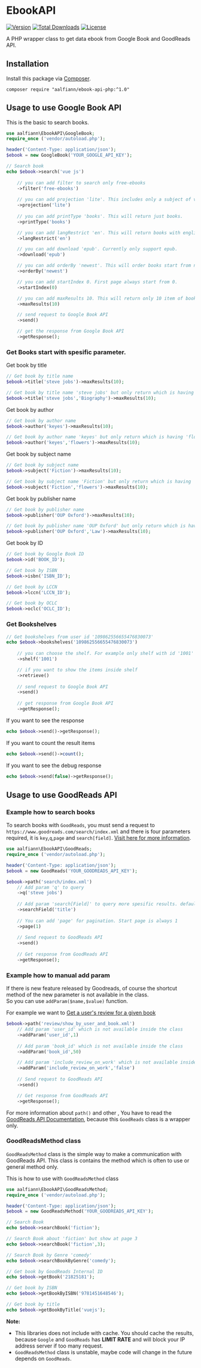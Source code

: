 # EbookAPI

[![Version](https://img.shields.io/badge/stable-1.2.0-green.svg)](https://github.com/aalfiann/ebook-api-php)
[![Total Downloads](https://poser.pugx.org/aalfiann/ebook-api-php/downloads)](https://packagist.org/packages/aalfiann/ebook-api-php)
[![License](https://poser.pugx.org/aalfiann/ebook-api-php/license)](https://github.com/aalfiann/ebook-api-php/blob/HEAD/LICENSE.md)

A PHP wrapper class to get data ebook from Google Book and GoodReads API.

## Installation

Install this package via [Composer](https://getcomposer.org/).
```
composer require "aalfiann/ebook-api-php:^1.0"
```


## Usage to use Google Book API

This is the basic to search books.
```php
use aalfiann\EbookAPI\GoogleBook;
require_once ('vendor/autoload.php');

header('Content-Type: application/json');
$ebook = new GoogleBook('YOUR_GOOGLE_API_KEY');

// Search book
echo $ebook->search('vue js')
    
    // you can add filter to search only free-ebooks
    ->filter('free-ebooks')
    
    // you can add projection 'lite'. This includes only a subject of volume and access metadata.
    ->projection('lite')
    
    // you can add printType 'books'. This will return just books.
    ->printType('books')

    // you can add langRestrict 'en'. This will return books with english only.
    ->langRestrict('en')

    // you can add download 'epub'. Currently only support epub.
    ->download('epub')

    // you can add orderBy 'newest'. This will order books start from newest.
    ->orderBy('newest')

    // you can add startIndex 0. First page always start from 0.
    ->startIndex(0)

    // you can add maxResults 10. This will return only 10 item of books. Max value is 40.
    ->maxResults(10)

    // send request to Google Book API
    ->send()

    // get the response from Google Book API
    ->getResponse();
```

### Get Books start with spesific parameter.  

Get book by title  
```php
// Get book by title name
$ebook->title('steve jobs')->maxResults(10);

// Get book by title name 'steve jobs' but only return which is having 'Biography' word in title
$ebook->title('steve jobs','Biography')->maxResults(10);
```

Get book by author
```php
// Get book by author name
$ebook->author('keyes')->maxResults(10);

// Get book by author name 'keyes' but only return which is having 'flowers' word in title
$ebook->author('keyes','flowers')->maxResults(10);
```

Get book by subject name
```php
// Get book by subject name
$ebook->subject('Fiction')->maxResults(10);

// Get book by subject name 'Fiction' but only return which is having 'flowers' word in title
$ebook->subject('Fiction','flowers')->maxResults(10);
```

Get book by publisher name
```php
// Get book by publisher name
$ebook->publisher('OUP Oxford')->maxResults(10);

// Get book by publisher name 'OUP Oxford' but only return which is having 'Law' word in title
$ebook->publisher('OUP Oxford','Law')->maxResults(10);
```

Get book by ID
```php
// Get book by Google Book ID
$ebook->id('BOOK_ID');

// Get book by ISBN
$ebook->isbn('ISBN_ID');

// Get book by LCCN
$ebook->lccn('LCCN_ID');

// Get book by OCLC
$ebook->oclc('OCLC_ID');
```

### Get Bookshelves

```php
// Get bookshelves from user id '109862556655476830073' 
echo $ebook->bookshelves('109862556655476830073')
    
    // you can choose the shelf. For example only shelf with id '1001'
    ->shelf('1001')

    // if you want to show the items inside shelf
    ->retrieve()
    
    // send request to Google Book API
    ->send()
    
    // get response from Google Book API
    ->getResponse();
```

If you want to see the response
```php
echo $ebook->send()->getResponse();
```

If you want to count the result items
```php
echo $ebook->send()->count();
```

If you want to see the debug response
```php
echo $ebook->send(false)->getResponse();
```

## Usage to use GoodReads API
### Example how to search books

To search books with `GoodReads`, you must send a request to `https://www.goodreads.com/search/index.xml` and there is four parameters required, it is `key`,`q`,`page` and `search[field]`.  [Visit here for more information](https://www.goodreads.com/api/index#search.books).  

```php
use aalfiann\EbookAPI\GoodReads;
require_once ('vendor/autoload.php');

header('Content-Type: application/json');
$ebook = new GoodReads('YOUR_GOODREADS_API_KEY');

$ebook->path('search/index.xml')
    // Add param 'q' to query
    ->q('steve jobs')
    
    // Add param 'search[Field]' to query more spesific results. default is 'all'
    ->searchField('title')
    
    // You can add 'page' for pagination. Start page is always 1
    ->page(1)
    
    // Send request to GoodReads API
    ->send()
    
    // Get response from GoodReads API
    ->getResponse();
```

### Example how to manual add param
If there is new feature released by Goodreads, of course the shortcut method of the new parameter is not available in the class.  
So you can use `addParam($name,$value)` function.  

For example we want to [Get a user's review for a given book](https://www.goodreads.com/api/index#review.show_by_user_and_book)  
```php
$ebook->path('review/show_by_user_and_book.xml')
    // Add param 'user_id' which is not available inside the class
    ->addParam('user_id',1)
    
    // Add param 'book_id' which is not available inside the class
    ->addParam('book_id',50)

    // Add param 'include_review_on_work' which is not available inside the class
    ->addParam('include_review_on_work','false')
    
    // Send request to GoodReads API 
    ->send()

    // Get response from GoodReads API
    ->getResponse();
```

For more information about `path()` and other , You have to read the [GoodReads API Documentation](https://www.goodreads.com/api/index), because this `GoodReads` class is a wrapper only.

### GoodReadsMethod class
`GoodReadsMethod` class is the simple way to make a communication with GoodReads API. This class is contains the method which is often to use or general method only.

This is how to use with `GoodReadsMethod` class  
```php
use aalfiann\EbookAPI\GoodReadsMethod;
require_once ('vendor/autoload.php');

header('Content-Type: application/json');
$ebook = new GoodReadsMethod('YOUR_GOODREADS_API_KEY');

// Search Book
echo $ebook->searchBook('fiction');

// Search Book about 'fiction' but show at page 3
echo $ebook->searchBook('fiction',3);

// Search Book by Genre 'comedy'
echo $ebook->searchBookByGenre('comedy');

// Get book by GoodReads Internal ID
echo $ebook->getBook('21825181');

// Get book by ISBN
echo $ebook->getBookByISBN('9781451648546');

// Get book by title
echo $ebook->getBookByTitle('vuejs');
```

**Note:**
- This libraries does not include with cache. You should cache the results, because `Google` and `GoodReads` has **LIMIT RATE** and will block your IP address server if too many request.
- `GoodReadsMethod` class is unstable, maybe code will change in the future depends on `GoodReads`.